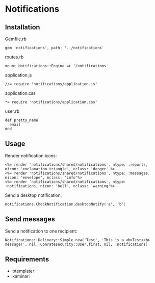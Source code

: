 # Notifications

## Installation

Gemfile.rb

    gem 'notifications', path: '../notifications'

routes.rb

    mount Notifications::Engine => '/notifications'

application.js

    //= require 'notifications/application.js'

application.css

    *= require 'notifications/application.css'

user.rb

    def pretty_name
      email
    end

## Usage

Render notification icons:

    <%= render 'notifications/shared/notifications', ntype: :reports, nicon: 'exclamation-triangle', nclass: 'danger' %>
    <%= render 'notifications/shared/notifications', ntype: :messages, nicon: 'envelope', nclass: 'info'%>
    <%= render 'notifications/shared/notifications', ntype: :notifications, nicon: 'bell', nclass: 'warning'%>

Send a desktop notification:

    notifications.CheckNotification.desktopNotify('a', 'b')

## Send messages

Send a notification to one recipient:

    Notifications::Delivery::Simple.new('Test', 'This is a <b>Test</b> message!', nil, Conratesecurity::User.first, nil, :notifications)

## Requirements

* btemplater
* kaminari
